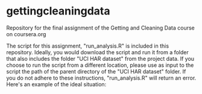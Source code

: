 # gettingcleaningdata
Repository for the final assignment of the Getting and Cleaning Data course on coursera.org

The script for this assignment, "run_analysis.R" is included in this repository.
Ideally, you would download the script and run it from a folder that also includes the folder "UCI HAR dataset" from the project data.
If you choose to run the script from a different location, please use as input to the script the path of the parent directory of the "UCI HAR dataset" folder.
If you do not adhere to these instructions, "run_analysis.R" will return an error.
Here's an example of the ideal situation:
